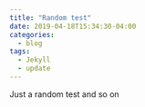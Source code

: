 ```yaml
---
title: "Random test"
date: 2019-04-18T15:34:30-04:00
categories:
  - blog
tags:
  - Jekyll
  - update
---
```

Just a random test
and so on
